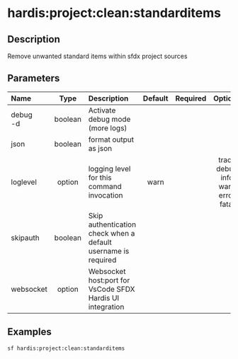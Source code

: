 <!-- This file has been generated with command 'sf hardis:doc:plugin:generate'. Please do not update it manually or it may be overwritten -->
# hardis:project:clean:standarditems

## Description

Remove unwanted standard items within sfdx project sources

## Parameters

| Name         |  Type   | Description                                                   | Default | Required |                        Options                        |
|:-------------|:-------:|:--------------------------------------------------------------|:-------:|:--------:|:-----------------------------------------------------:|
| debug<br/>-d | boolean | Activate debug mode (more logs)                               |         |          |                                                       |
| json         | boolean | format output as json                                         |         |          |                                                       |
| loglevel     | option  | logging level for this command invocation                     |  warn   |          | trace<br/>debug<br/>info<br/>warn<br/>error<br/>fatal |
| skipauth     | boolean | Skip authentication check when a default username is required |         |          |                                                       |
| websocket    | option  | Websocket host:port for VsCode SFDX Hardis UI integration     |         |          |                                                       |

## Examples

```shell
sf hardis:project:clean:standarditems
```


